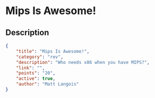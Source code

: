 # Mips Is Awesome!

## Description

```json
{
    "title": "Mips Is Awesome!",
    "category": "rev",
    "description": "Who needs x86 when you have MIPS?",
    "link": "",
    "points": "20",
    "active": true,
    "author": "Matt Langois"
}
```
